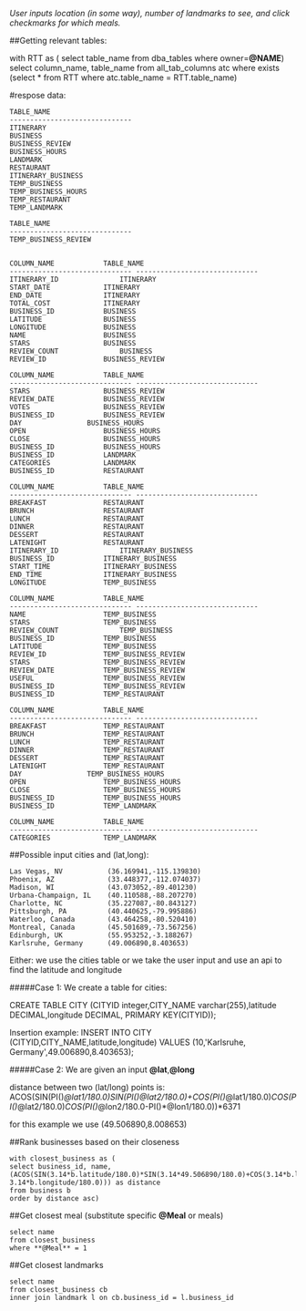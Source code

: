 *User inputs location (in some way), number of landmarks to see, and click checkmarks for which meals.*


##Getting relevant tables:

with RTT as (
select table_name from dba_tables where owner=**@NAME**)
select column_name, table_name from all_tab_columns atc where exists (select * from RTT where atc.table_name = RTT.table_name)


#respose data:
```
TABLE_NAME
------------------------------
ITINERARY
BUSINESS
BUSINESS_REVIEW
BUSINESS_HOURS
LANDMARK
RESTAURANT
ITINERARY_BUSINESS
TEMP_BUSINESS
TEMP_BUSINESS_HOURS
TEMP_RESTAURANT
TEMP_LANDMARK

TABLE_NAME
------------------------------
TEMP_BUSINESS_REVIEW

```

```

COLUMN_NAME		       TABLE_NAME
------------------------------ ------------------------------
ITINERARY_ID		       ITINERARY
START_DATE		       ITINERARY
END_DATE		       ITINERARY
TOTAL_COST		       ITINERARY
BUSINESS_ID		       BUSINESS
LATITUDE		       BUSINESS
LONGITUDE		       BUSINESS
NAME			       BUSINESS
STARS			       BUSINESS
REVIEW_COUNT		       BUSINESS
REVIEW_ID		       BUSINESS_REVIEW

COLUMN_NAME		       TABLE_NAME
------------------------------ ------------------------------
STARS			       BUSINESS_REVIEW
REVIEW_DATE		       BUSINESS_REVIEW
VOTES			       BUSINESS_REVIEW
BUSINESS_ID		       BUSINESS_REVIEW
DAY			       BUSINESS_HOURS
OPEN			       BUSINESS_HOURS
CLOSE			       BUSINESS_HOURS
BUSINESS_ID		       BUSINESS_HOURS
BUSINESS_ID		       LANDMARK
CATEGORIES		       LANDMARK
BUSINESS_ID		       RESTAURANT

COLUMN_NAME		       TABLE_NAME
------------------------------ ------------------------------
BREAKFAST		       RESTAURANT
BRUNCH			       RESTAURANT
LUNCH			       RESTAURANT
DINNER			       RESTAURANT
DESSERT 		       RESTAURANT
LATENIGHT		       RESTAURANT
ITINERARY_ID		       ITINERARY_BUSINESS
BUSINESS_ID		       ITINERARY_BUSINESS
START_TIME		       ITINERARY_BUSINESS
END_TIME		       ITINERARY_BUSINESS
LONGITUDE		       TEMP_BUSINESS

COLUMN_NAME		       TABLE_NAME
------------------------------ ------------------------------
NAME			       TEMP_BUSINESS
STARS			       TEMP_BUSINESS
REVIEW_COUNT		       TEMP_BUSINESS
BUSINESS_ID		       TEMP_BUSINESS
LATITUDE		       TEMP_BUSINESS
REVIEW_ID		       TEMP_BUSINESS_REVIEW
STARS			       TEMP_BUSINESS_REVIEW
REVIEW_DATE		       TEMP_BUSINESS_REVIEW
USEFUL			       TEMP_BUSINESS_REVIEW
BUSINESS_ID		       TEMP_BUSINESS_REVIEW
BUSINESS_ID		       TEMP_RESTAURANT

COLUMN_NAME		       TABLE_NAME
------------------------------ ------------------------------
BREAKFAST		       TEMP_RESTAURANT
BRUNCH			       TEMP_RESTAURANT
LUNCH			       TEMP_RESTAURANT
DINNER			       TEMP_RESTAURANT
DESSERT 		       TEMP_RESTAURANT
LATENIGHT		       TEMP_RESTAURANT
DAY			       TEMP_BUSINESS_HOURS
OPEN			       TEMP_BUSINESS_HOURS
CLOSE			       TEMP_BUSINESS_HOURS
BUSINESS_ID		       TEMP_BUSINESS_HOURS
BUSINESS_ID		       TEMP_LANDMARK

COLUMN_NAME		       TABLE_NAME
------------------------------ ------------------------------
CATEGORIES		       TEMP_LANDMARK
```




##Possible input cities and (lat,long):
```
Las Vegas, NV           (36.169941,-115.139830)
Phoenix, AZ             (33.448377,-112.074037)
Madison, WI             (43.073052,-89.401230)
Urbana-Champaign, IL    (40.110588,-88.207270)
Charlotte, NC           (35.227087,-80.843127)
Pittsburgh, PA          (40.440625,-79.995886)
Waterloo, Canada        (43.464258,-80.520410)
Montreal, Canada        (45.501689,-73.567256)
Edinburgh, UK           (55.953252,-3.188267)
Karlsruhe, Germany      (49.006890,8.403653)
```


Either: we use the cities table or we take the user input and use an api to find the latitude and longitude


#####Case 1: We create a table for cities:

CREATE TABLE CITY
(CITYID integer,CITY_NAME varchar(255),latitude DECIMAL,longitude DECIMAL, PRIMARY KEY(CITYID));

Insertion example:
INSERT INTO CITY (CITYID,CITY_NAME,latitude,longitude)
VALUES (10,'Karlsruhe, Germany',49.006890,8.403653);


#####Case 2: We are given an input **@lat**,**@long**

distance between two (lat/long) points is:
ACOS(SIN(PI()*@lat1/180.0)*SIN(PI()*@lat2/180.0)+COS(PI()*@lat1/180.0)*COS(PI()*@lat2/180.0)*COS(PI()*@lon2/180.0-PI()*@lon1/180.0))*6371

for this example we use  (49.506890,8.008653)

##Rank businesses based on their closeness
```
with closest_business as (
select business_id, name, (ACOS(SIN(3.14*b.latitude/180.0)*SIN(3.14*49.506890/180.0)+COS(3.14*b.latitude/180.0)*COS(3.14*49.506890/180.0)*COS(3.14*8.008653/180.0-3.14*b.longitude/180.0))) as distance
from business b
order by distance asc)
```
##Get closest meal (substitute specific **@Meal** or meals)
```
select name
from closest_business
where **@Meal** = 1
```
##Get closest landmarks
```
select name
from closest_business cb
inner join landmark l on cb.business_id = l.business_id
```
    